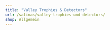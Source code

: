 ```yaml
---
title: "Valley Trophies & Detectors"
url: /salinas/valley-trophies-und-detectors/
shop: Allgemein
---
```

